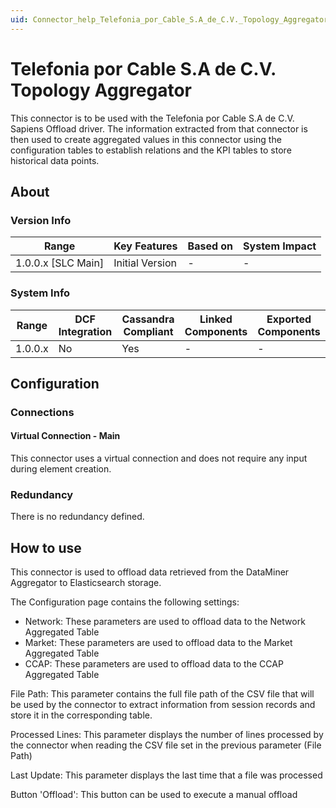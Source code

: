 ```yaml
---
uid: Connector_help_Telefonia_por_Cable_S.A_de_C.V._Topology_Aggregator
---
```


# Telefonia por Cable S.A de C.V. Topology Aggregator

This connector is to be used with the Telefonia por Cable S.A de C.V. Sapiens Offload driver. The information extracted from that connector is then used to create aggregated values in this connector using the configuration tables to establish relations and the KPI tables to store historical data points.

## About

### Version Info

| Range                | Key Features     | Based on     | System Impact     |
|----------------------|------------------|--------------|-------------------|
| 1.0.0.x \[SLC Main\] | Initial Version  | \-           | \-                |

### System Info

| Range     | DCF Integration     | Cassandra Compliant     | Linked Components     | Exported Components     |
|-----------|---------------------|-------------------------|-----------------------|-------------------------|
| 1.0.0.x   | No                  | Yes                     | \-                    | \-                      |

## Configuration

### Connections

#### Virtual Connection - Main

This connector uses a virtual connection and does not require any input during element creation.

### Redundancy

There is no redundancy defined.

## How to use

This connector is used to offload data retrieved from the DataMiner Aggregator to Elasticsearch storage.

The Configuration page contains the following settings:

- Network: These parameters are used to offload data to the Network Aggregated Table
- Market: These parameters are used to offload data to the Market Aggregated Table
- CCAP: These parameters are used to offload data to the CCAP Aggregated Table

File Path: This parameter contains the full file path of the CSV file that will be used by the connector to extract information from session records and store it in the corresponding table.

Processed Lines: This parameter displays the number of lines processed by the connector when reading the CSV file set in the previous parameter (File Path)

Last Update: This parameter displays the last time that a file was processed

Button 'Offload': This button can be used to execute a manual offload

